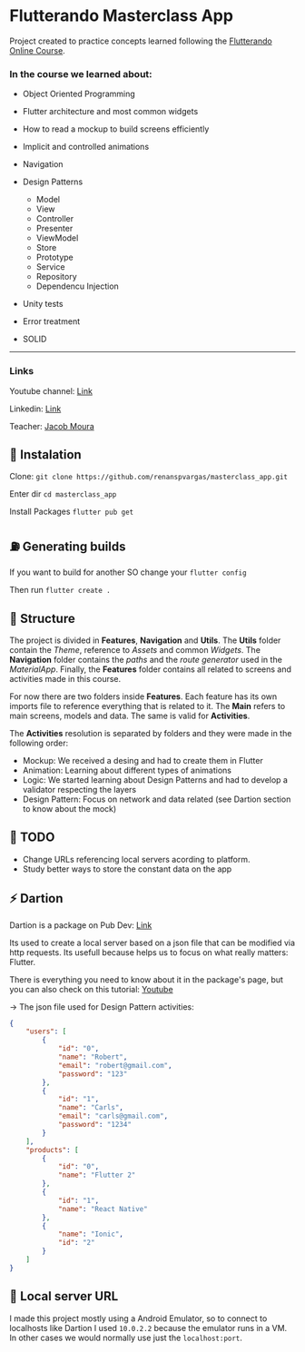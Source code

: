# Flutterando Masterclass App

Project created to practice concepts learned following the [Flutterando Online Course](https://masterclass.flutterando.com.br).

### In the course we learned about:
 - Object Oriented Programming 
 - Flutter architecture and most common widgets
 - How to read a mockup to build screens efficiently
 - Implicit and controlled animations
 - Navigation
 - Design Patterns

   - Model
   - View
   - Controller
   - Presenter
   - ViewModel
   - Store
   - Prototype
   - Service
   - Repository
   - Dependencu Injection
 - Unity tests
 - Error treatment
 - SOLID

 ---

### Links

Youtube channel: [Link](https://www.youtube.com/c/Flutterando)

Linkedin: [Link](https://www.linkedin.com/company/theflutterando/)

Teacher: [Jacob Moura](https://www.linkedin.com/in/jacob-moura/)

## :satellite: Instalation

Clone: `git clone https://github.com/renanspvargas/masterclass_app.git`

Enter dir `cd masterclass_app`

Install Packages `flutter pub get`

## :fuelpump: Generating builds

If you want to build for another SO change your `flutter config`

Then run `flutter create .`

## :ferris_wheel: Structure 

The project is divided in **Features**, **Navigation** and **Utils**. The **Utils** folder contain the *Theme*, reference to *Assets* and common *Widgets*. The **Navigation** folder contains the *paths* and the *route generator* used in the *MaterialApp*. Finally, the **Features** folder contains all related to screens and activities made in this course.

For now there are two folders inside **Features**. Each feature has its own imports file to reference everything that is related to it. The **Main** refers to main screens, models and data. The same is valid for **Activities**.

The **Activities** resolution is separated by folders and they were made in the following order:

 - Mockup: We received a desing and had to create them in Flutter
 - Animation: Learning about different types of animations
 - Logic: We started learning about Design Patterns and had to develop a validator respecting the layers
 - Design Pattern: Focus on network and data related (see Dartion section to know about the mock)

## :nut_and_bolt: TODO
 - Change URLs referencing local servers acording to platform.
 - Study better ways to store the constant data on the app

## :zap: Dartion

Dartion is a package on Pub Dev: [Link](https://pub.dev/packages/dartion)

Its used to create a local server based on a json file that can be modified via http requests. Its usefull because helps us to focus on what really matters: Flutter.

There is everything you need to know about it in the package's page, but you can also check on this tutorial: [Youtube](https://www.youtube.com/watch?v=7dRtRxkJ4yQ)

-> The json file used for Design Pattern activities:
```json
{
    "users": [
        {
            "id": "0",
            "name": "Robert",
            "email": "robert@gmail.com",
            "password": "123"
        },
        {
            "id": "1",
            "name": "Carls",
            "email": "carls@gmail.com",
            "password": "1234"
        }
    ],
    "products": [
        {
            "id": "0",
            "name": "Flutter 2"
        },
        {
            "id": "1",
            "name": "React Native"
        },
        {
            "name": "Ionic",
            "id": "2"
        }
    ]
}

```

## :moyai: Local server URL

I made this project mostly using a Android Emulator, so to connect to localhosts like Dartion I used ```10.0.2.2``` because the emulator runs in a VM. In other cases we would normally use just the ```localhost:port```.
